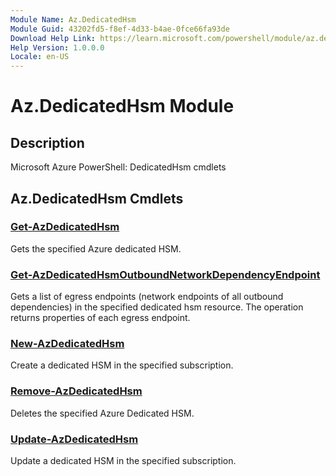 ```yaml
---
Module Name: Az.DedicatedHsm
Module Guid: 43202fd5-f8ef-4d33-b4ae-0fce66fa93de
Download Help Link: https://learn.microsoft.com/powershell/module/az.dedicatedhsm
Help Version: 1.0.0.0
Locale: en-US
---
```


# Az.DedicatedHsm Module
## Description
Microsoft Azure PowerShell: DedicatedHsm cmdlets

## Az.DedicatedHsm Cmdlets
### [Get-AzDedicatedHsm](Get-AzDedicatedHsm.md)
Gets the specified Azure dedicated HSM.

### [Get-AzDedicatedHsmOutboundNetworkDependencyEndpoint](Get-AzDedicatedHsmOutboundNetworkDependencyEndpoint.md)
Gets a list of egress endpoints (network endpoints of all outbound dependencies) in the specified dedicated hsm resource.
The operation returns properties of each egress endpoint.

### [New-AzDedicatedHsm](New-AzDedicatedHsm.md)
Create a dedicated HSM in the specified subscription.

### [Remove-AzDedicatedHsm](Remove-AzDedicatedHsm.md)
Deletes the specified Azure Dedicated HSM.

### [Update-AzDedicatedHsm](Update-AzDedicatedHsm.md)
Update a dedicated HSM in the specified subscription.

